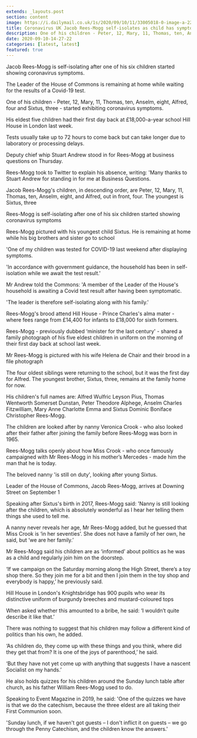 ```yaml
---
extends: _layouts.post
section: content
image: https://i.dailymail.co.uk/1s/2020/09/10/11/33005018-0-image-a-22_1599733210691.jpg 
title: Coronavirus UK Jacob Rees-Mogg self-isolates as child has symptoms 
description: One of his children - Peter, 12, Mary, 11, Thomas, ten, Anselm, eight, Alfred, four and Sixtus, three - started having symptoms. They had their first day back at school last week. 
date: 2020-09-10-14-27-22 
categories: [latest, latest] 
featured: true 
--- 
```

Jacob Rees-Mogg is self-isolating after one of his six children started showing coronavirus symptoms.

The Leader of the House of Commons is remaining at home while waiting for the results of a Covid-19 test.  

One of his children - Peter, 12, Mary, 11, Thomas, ten, Anselm, eight, Alfred, four and Sixtus, three - started exhibiting coronavirus symptoms. 

His eldest five children had their first day back at £18,000-a-year school Hill House in London last week. 

Tests usually take up to 72 hours to come back but can take longer due to laboratory or processing delays. 

Deputy chief whip Stuart Andrew stood in for Rees-Mogg at business questions on Thursday. 

Rees-Mogg took to Twitter to explain his absence, writing: 'Many thanks to Stuart Andrew for standing in for me at Business Questions. 

Jacob Rees-Mogg's children, in descending order, are Peter, 12, Mary, 11, Thomas, ten, Anselm, eight, and Alfred, out in front, four. The youngest is Sixtus, three

Rees-Mogg is self-isolating after one of his six children started showing coronavirus symptoms

Rees-Mogg pictured with his youngest child Sixtus. He is remaining at home while his big brothers and sister go to school

'One of my children was tested for COVID-19 last weekend after displaying symptoms. 

'In accordance with government guidance, the household has been in self-isolation while we await the test result.' 

Mr Andrew told the Commons: 'A member of the Leader of the House's household is awaiting a Covid test result after having been symptomatic. 

'The leader is therefore self-isolating along with his family.' 

Rees-Mogg's brood attend Hill House - Prince Charles's alma mater - where fees range from £14,400 for infants to £18,000 for sixth formers. 

Rees-Mogg - previously dubbed ‘minister for the last century' - shared a family photograph of his five eldest children in uniform on the morning of their first day back at school last week. 

Mr Rees-Mogg is pictured with his wife Helena de Chair and their brood in a file photograph

The four oldest siblings were returning to the school, but it was the first day for Alfred. The youngest brother, Sixtus, three, remains at the family home for now.  

His children's full names are: Alfred Wulfric Leyson Pius, Thomas Wentworth Somerset Dunstan, Peter Theodore Alphege, Anselm Charles Fitzwilliam, Mary Anne Charlotte Emma and Sixtus Dominic Boniface Christopher Rees-Mogg.  

The children are looked after by nanny Veronica Crook - who also looked after their father after joining the family before Rees-Mogg was born in 1965.

Rees-Mogg talks openly about how Miss Crook - who once famously campaigned with Mr Rees-Mogg in his mother’s Mercedes - made him the man that he is today. 

The beloved nanny 'is still on duty', looking after young Sixtus.

Leader of the House of Commons, Jacob Rees-Mogg, arrives at Downing Street on September 1

Speaking after Sixtus's birth in 2017, Rees-Mogg said: 'Nanny is still looking after the children, which is absolutely wonderful as I hear her telling them things she used to tell me. 

A nanny never reveals her age, Mr Rees-Mogg added, but he guessed that Miss Crook is ‘in her seventies’. She does not have a family of her own, he said, but ‘we are her family.’ 

Mr Rees-Mogg said his children are as ‘informed’ about politics as he was as a child and regularly join him on the doorstep. 

‘If we campaign on the Saturday morning along the High Street, there’s a toy shop there. So they join me for a bit and then I join them in the toy shop and everybody is happy,’ he previously said.

Hill House in London's Knightsbridge has 900 pupils who wear its distinctive uniform of burgundy breeches and mustard-coloured tops

When asked whether this amounted to a bribe, he said: ‘I wouldn’t quite describe it like that.’

There was nothing to suggest that his children may follow a different kind of politics than his own, he added.

‘As children do, they come up with these things and you think, where did they get that from? It is one of the joys of parenthood,’ he said.

‘But they have not yet come up with anything that suggests I have a nascent Socialist on my hands.’

He also holds quizzes for his children around the Sunday lunch table after church, as his father William Rees-Mogg used to do.

Speaking to Event Magazine in 2019, he said: 'One of the quizzes we have is that we do the catechism, because the three eldest are all taking their First Communion soon. 

'Sunday lunch, if we haven't got guests – I don't inflict it on guests – we go through the Penny Catechism, and the children know the answers.'

